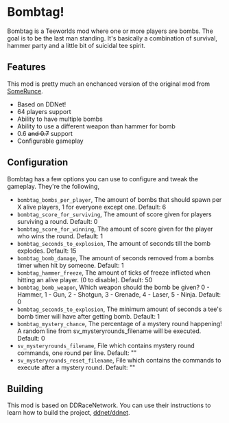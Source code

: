# Bombtag!
Bombtag is a Teeworlds mod where one or more players are bombs. The goal is to be the last man standing. It's basically a combination of survival, hammer party and a little bit of suicidal tee spirit.

## Features
This mod is pretty much an enchanced version of the original mod from [SomeRunce](https://www.teeworlds.com/forum/viewtopic.php?id=3965).

- Based on DDNet!
- 64 players support
- Ability to have multiple bombs
- Ability to use a different weapon than hammer for bomb
- 0.6 ~~and 0.7~~ support
- Configurable gameplay

## Configuration
Bombtag has a few options you can use to configure and tweak the gameplay. They're the following,

- `bombtag_bombs_per_player`, The amount of bombs that should spawn per X alive players, 1 for everyone except one. Default: 6
- `bombtag_score_for_surviving`, The amount of score given for players surviving a round. Default: 0
- `bombtag_score_for_winning`, The amount of score given for the player who wins the round. Default: 1
- `bombtag_seconds_to_explosion`, The amount of seconds till the bomb explodes. Default: 15
- `bombtag_bomb_damage`, The amount of seconds removed from a bombs timer when hit by someone. Default: 1
- `bombtag_hammer_freeze`, The amount of ticks of freeze inflicted when hitting an alive player. (0 to disable). Default: 50
- `bombtag_bomb_weapon`, Which weapon should the bomb be given? 0 - Hammer, 1 - Gun, 2 - Shotgun, 3 - Grenade, 4 - Laser, 5 - Ninja. Default: 0
- `bombtag_seconds_to_explosion`, The minimum amount of seconds a tee's bomb timer will have after getting bomb. Default: 1
- `bombtag_mystery_chance`, The percentage of a mystery round happening! A random line from sv_mysteryrounds_filename will be executed. Default: 0
- `sv_mysteryrounds_filename`, File which contains mystery round commands, one round per line. Default: ""
- `sv_mysteryrounds_reset_filename`, File which contains the commands to execute after a mystery round. Default: ""

## Building
This mod is based on DDRaceNetwork. You can use their instructions to learn how to build the project, [ddnet/ddnet](https://github.com/ddnet/ddnet).
